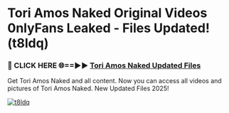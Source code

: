 # Tori Amos Naked Original Videos 0nlyFans Leaked - Files Updated! (t8ldq)

<h3>🔴 CLICK HERE 🌐==►► <a href="https://tinyurl.com/yckcrads" rel="nofollow">Tori Amos Naked Updated Files</a></h3>

Get Tori Amos Naked and all content. Now you can access all videos and pictures of Tori Amos Naked. New Updated Files 2025!

[![t8ldq](https://i.imgur.com/hpKpOFt.gif)](https://tinyurl.com/yckcrads)
